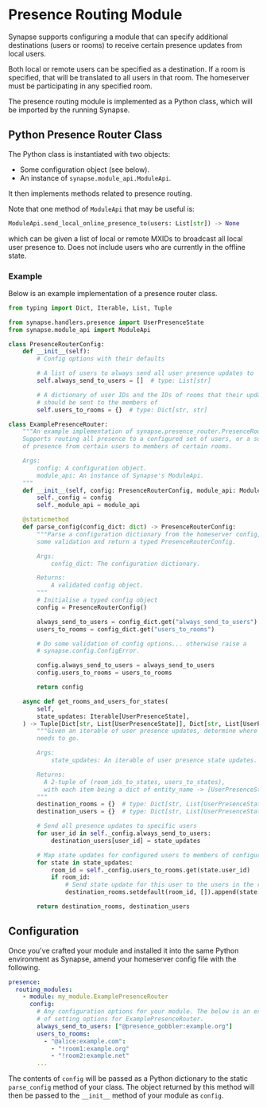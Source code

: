 # Presence Routing Module

Synapse supports configuring a module that can specify additional destinations (users or
rooms) to receive certain presence updates from local users.

Both local or remote users can be specified as a destination. If a room is specified, that
will be translated to all users in that room. The homeserver must be participating in any
specified room.

The presence routing module is implemented as a Python class, which will be imported by
the running Synapse.

## Python Presence Router Class

The Python class is instantiated with two objects:

* Some configuration object (see below).
* An instance of `synapse.module_api.ModuleApi`.

It then implements methods related to presence routing.

Note that one method of `ModuleApi` that may be useful is:

```python
ModuleApi.send_local_online_presence_to(users: List[str]) -> None
```

which can be given a list of local or remote MXIDs to broadcast all local user
presence to. Does not include users who are currently in the offline state.

### Example

Below is an example implementation of a presence router class.

```python
from typing import Dict, Iterable, List, Tuple

from synapse.handlers.presence import UserPresenceState
from synapse.module_api import ModuleApi

class PresenceRouterConfig:
    def __init__(self):
        # Config options with their defaults

        # A list of users to always send all user presence updates to
        self.always_send_to_users = []  # type: List[str]

        # A dictionary of user IDs and the IDs of rooms that their updates
        # should be sent to the members of
        self.users_to_rooms = {}  # type: Dict[str, str]

class ExamplePresenceRouter:
    """An example implementation of synapse.presence_router.PresenceRouter.
    Supports routing all presence to a configured set of users, or a subset
    of presence from certain users to members of certain rooms.

    Args:
        config: A configuration object.
        module_api: An instance of Synapse's ModuleApi.
    """
    def __init__(self, config: PresenceRouterConfig, module_api: ModuleApi):
        self._config = config
        self._module_api = module_api

    @staticmethod
    def parse_config(config_dict: dict) -> PresenceRouterConfig:
        """Parse a configuration dictionary from the homeserver config, do
        some validation and return a typed PresenceRouterConfig.

        Args:
            config_dict: The configuration dictionary.

        Returns:
            A validated config object.
        """
        # Initialise a typed config object
        config = PresenceRouterConfig()

        always_send_to_users = config_dict.get("always_send_to_users")
        users_to_rooms = config_dict.get("users_to_rooms")

        # Do some validation of config options... otherwise raise a
        # synapse.config.ConfigError.

        config.always_send_to_users = always_send_to_users
        config.users_to_rooms = users_to_rooms

        return config

    async def get_rooms_and_users_for_states(
        self,
        state_updates: Iterable[UserPresenceState],
    ) -> Tuple[Dict[str, List[UserPresenceState]], Dict[str, List[UserPresenceState]]]:
        """Given an iterable of user presence updates, determine where each one
        needs to go.

        Args:
            state_updates: An iterable of user presence state updates.

        Returns:
          A 2-tuple of (room_ids_to_states, users_to_states),
          with each item being a dict of entity_name -> [UserPresenceState].
        """
        destination_rooms = {}  # type: Dict[str, List[UserPresenceState]
        destination_users = {}  # type: Dict[str, List[UserPresenceState]

        # Send all presence updates to specific users
        for user_id in self._config.always_send_to_users:
            destination_users[user_id] = state_updates

        # Map state updates for configured users to members of configured rooms
        for state in state_updates:
            room_id = self._config.users_to_rooms.get(state.user_id)
            if room_id:
                # Send state update for this user to the users in the room
                destination_rooms.setdefault(room_id, []).append(state.user_id)

        return destination_rooms, destination_users
```

## Configuration

Once you've crafted your module and installed it into the same Python environment as
Synapse, amend your homeserver config file with the following.

```yaml
presence:
  routing_modules:
    - module: my_module.ExamplePresenceRouter
      config:
        # Any configuration options for your module. The below is an example.
        # of setting options for ExamplePresenceRouter.
        always_send_to_users: ["@presence_gobbler:example.org"]
        users_to_rooms:
          - "@alice:example.com":
            - "!room1:example.org"
            - "!room2:example.net"
        ...
```

The contents of `config` will be passed as a Python dictionary to the static
`parse_config` method of your class. The object returned by this method will
then be passed to the `__init__` method of your module as `config`.